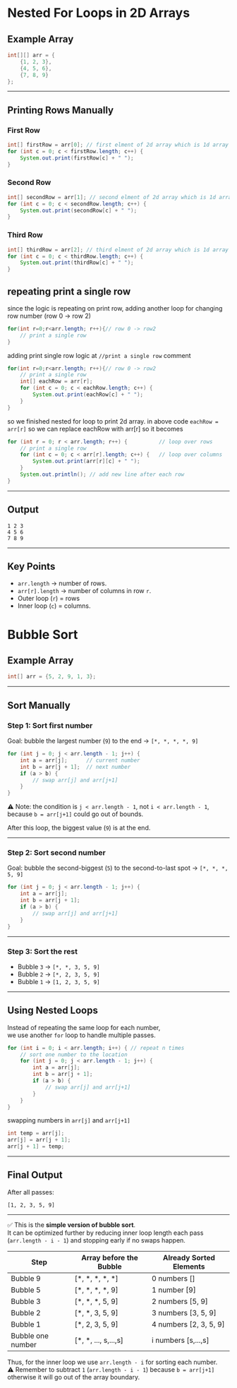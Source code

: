 # Nested For Loops in 2D Arrays 

## Example Array

``` java
int[][] arr = {
    {1, 2, 3},
    {4, 5, 6},
    {7, 8, 9}
};
```

------------------------------------------------------------------------

## Printing Rows Manually

### First Row

``` java
int[] firstRow = arr[0]; // first elment of 2d array which is 1d array {1, 2, 3},
for (int c = 0; c < firstRow.length; c++) {
    System.out.print(firstRow[c] + " ");
}
```

### Second Row

``` java
int[] secondRow = arr[1]; // second elment of 2d array which is 1d array {4, 5, 6},
for (int c = 0; c < secondRow.length; c++) {
    System.out.print(secondRow[c] + " ");
}
```

### Third Row

``` java
int[] thirdRow = arr[2]; // third elment of 2d array which is 1d array {7, 8, 9}
for (int c = 0; c < thirdRow.length; c++) {
    System.out.print(thirdRow[c] + " ");
}
```
## repeating print a single row
since the logic is repeating on print row, 
adding another loop for changing row number (row 0 -> row 2)
```java
for(int r=0;r<arr.length; r++){// row 0 -> row2
    // print a single row
}
```
adding print single row logic at `//print a single row` comment
```java
for(int r=0;r<arr.length; r++){// row 0 -> row2
    // print a single row
    int[] eachRow = arr[r];
    for (int c = 0; c < eachRow.length; c++) {
        System.out.print(eachRow[c] + " ");
    }
}
```
so we finished nested for loop to print 2d array.
in above code `eachRow = arr[r]` so we can replace eachRow with arr[r]
so it becomes


``` java
for (int r = 0; r < arr.length; r++) {          // loop over rows
    // print a single row
    for (int c = 0; c < arr[r].length; c++) {   // loop over columns 
        System.out.print(arr[r][c] + " ");
    }
    System.out.println(); // add new line after each row
}
```

------------------------------------------------------------------------

## Output

    1 2 3 
    4 5 6 
    7 8 9 

------------------------------------------------------------------------

## Key Points

-   `arr.length` → number of rows.
-   `arr[r].length` → number of columns in row `r`.
-   Outer loop (`r`) = rows
-   Inner loop (`c`) = columns.

# Bubble Sort  

## Example Array
```java
int[] arr = {5, 2, 9, 1, 3};
```

---

## Sort Manually  

### Step 1: Sort first number  
Goal: bubble the largest number (`9`) to the end → `[*, *, *, *, 9]`  

```java
for (int j = 0; j < arr.length - 1; j++) { 
    int a = arr[j];      // current number
    int b = arr[j + 1];  // next number
    if (a > b) {
        // swap arr[j] and arr[j+1]
    }
}
```

⚠️ Note: the condition is `j < arr.length - 1`, not `i < arr.length - 1`,  
because `b = arr[j+1]` could go out of bounds.  

After this loop, the biggest value (`9`) is at the end.  

---

### Step 2: Sort second number  
Goal: bubble the second-biggest (`5`) to the second-to-last spot → `[*, *, *, 5, 9]`  

```java
for (int j = 0; j < arr.length - 1; j++) { 
    int a = arr[j];
    int b = arr[j + 1];
    if (a > b) {
        // swap arr[j] and arr[j+1]
    }
}
```

---

### Step 3: Sort the rest  
- Bubble `3` → `[*, *, 3, 5, 9]`  
- Bubble `2` → `[*, 2, 3, 5, 9]`  
- Bubble `1` → `[1, 2, 3, 5, 9]`  

---

## Using Nested Loops  

Instead of repeating the same loop for each number,  
we use another `for` loop to handle multiple passes.  

```java
for (int i = 0; i < arr.length; i++) { // repeat n times
    // sort one number to the location
    for (int j = 0; j < arr.length - 1; j++) { 
        int a = arr[j];
        int b = arr[j + 1];
        if (a > b) {
            // swap arr[j] and arr[j+1]
        }
    }
}
```
swapping numbers in `arr[j]` and `arr[j+1]`
```java
int temp = arr[j];
arr[j] = arr[j + 1];
arr[j + 1] = temp;
```
---

## Final Output
After all passes:  
```
[1, 2, 3, 5, 9]
```

---

✅ This is the **simple version of bubble sort**.  
It can be optimized further by reducing inner loop length each pass (`arr.length - i - 1`) and stopping early if no swaps happen.

| Step        | Array before the Bubble | Already Sorted Elements |
|------------|------------------|------------------------|
| Bubble 9   | [*, *, *, *, *]   | 0 numbers []           |
| Bubble 5   | [*, *, *, *, 9]   | 1 number [9]           |
| Bubble 3   | [*, *, *, 5, 9]   | 2 numbers [5, 9]       |
| Bubble 2   | [*, *, 3, 5, 9]   | 3 numbers [3, 5, 9]    |
| Bubble 1   | [*, 2, 3, 5, 9]   | 4 numbers [2, 3, 5, 9] |
| Bubble one number   | [*, *, ..., s,...,s]    | i numbers [s,...,s] |

Thus, for the inner loop we use `arr.length - i` for sorting each number.  
⚠️ Remember to subtract `1` (`arr.length - i - 1`) because `b = arr[j+1]` otherwise it will go out of the array boundary.